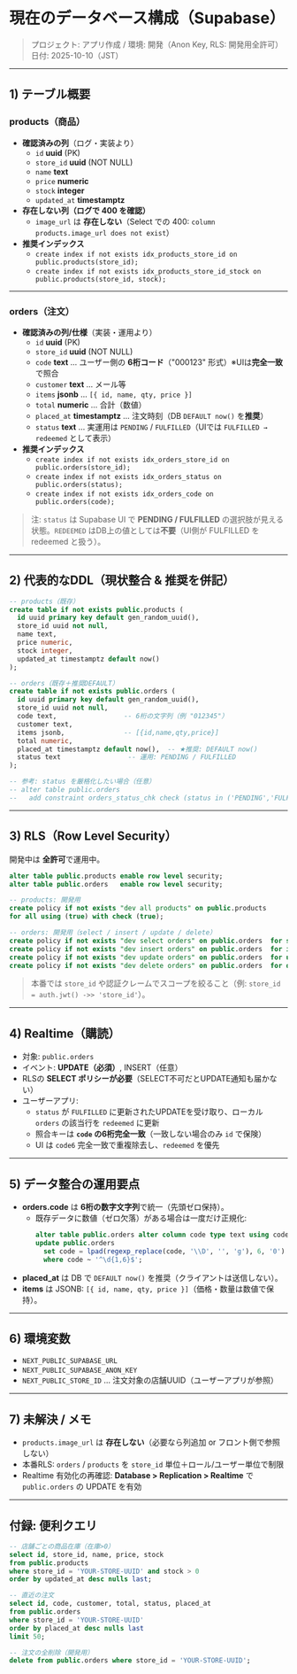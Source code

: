 # 現在のデータベース構成（Supabase）

> プロジェクト: アプリ作成 / 環境: 開発（Anon Key, RLS: 開発用全許可）
> 日付: 2025-10-10（JST）

---

## 1) テーブル概要

### products（商品）
- **確認済みの列**（ログ・実装より）
  - `id` **uuid** (PK)
  - `store_id` **uuid** (NOT NULL)
  - `name` **text**
  - `price` **numeric**
  - `stock` **integer**
  - `updated_at` **timestamptz**
- **存在しない列（ログで 400 を確認）**
  - `image_url` は **存在しない**（Select での 400: `column products.image_url does not exist`）
- **推奨インデックス**
  - `create index if not exists idx_products_store_id on public.products(store_id);`
  - `create index if not exists idx_products_store_id_stock on public.products(store_id, stock);`

---

### orders（注文）
- **確認済みの列/仕様**（実装・運用より）
  - `id` **uuid** (PK)
  - `store_id` **uuid** (NOT NULL)
  - `code` **text**  … ユーザー側の **6桁コード**（"000123" 形式）※UIは**完全一致**で照合
  - `customer` **text**  … メール等
  - `items` **jsonb**  … `[{ id, name, qty, price }]`
  - `total` **numeric**  … 合計（数値）
  - `placed_at` **timestamptz**  … 注文時刻（DB `DEFAULT now()` を**推奨**）
  - `status` **text**  … 実運用は `PENDING` / `FULFILLED`（UIでは `FULFILLED → redeemed` として表示）
- **推奨インデックス**
  - `create index if not exists idx_orders_store_id on public.orders(store_id);`
  - `create index if not exists idx_orders_status on public.orders(status);`
  - `create index if not exists idx_orders_code on public.orders(code);`

> 注: `status` は Supabase UI で **PENDING / FULFILLED** の選択肢が見える状態。`REDEEMED` はDB上の値としては**不要**（UI側が FULFILLED を redeemed と扱う）。

---

## 2) 代表的なDDL（現状整合 & 推奨を併記）

```sql
-- products（既存）
create table if not exists public.products (
  id uuid primary key default gen_random_uuid(),
  store_id uuid not null,
  name text,
  price numeric,
  stock integer,
  updated_at timestamptz default now()
);

-- orders（既存＋推奨DEFAULT）
create table if not exists public.orders (
  id uuid primary key default gen_random_uuid(),
  store_id uuid not null,
  code text,                 -- 6桁の文字列（例 "012345"）
  customer text,
  items jsonb,               -- [{id,name,qty,price}]
  total numeric,
  placed_at timestamptz default now(),  -- ★推奨: DEFAULT now()
  status text                 -- 運用: PENDING / FULFILLED
);

-- 参考: status を厳格化したい場合（任意）
-- alter table public.orders
--   add constraint orders_status_chk check (status in ('PENDING','FULFILLED'));
```

---

## 3) RLS（Row Level Security）

開発中は **全許可**で運用中。

```sql
alter table public.products enable row level security;
alter table public.orders   enable row level security;

-- products: 開発用
create policy if not exists "dev all products" on public.products
for all using (true) with check (true);

-- orders: 開発用（select / insert / update / delete）
create policy if not exists "dev select orders" on public.orders  for select using (true);
create policy if not exists "dev insert orders" on public.orders  for insert with check (true);
create policy if not exists "dev update orders" on public.orders  for update using (true) with check (true);
create policy if not exists "dev delete orders" on public.orders  for delete using (true);
```

> 本番では `store_id` や認証クレームでスコープを絞ること（例: `store_id = auth.jwt() ->> 'store_id'`）。

---

## 4) Realtime（購読）

- 対象: `public.orders`
- イベント: **UPDATE（必須）**, INSERT（任意）
- RLSの **SELECT ポリシーが必要**（SELECT不可だとUPDATE通知も届かない）
- ユーザーアプリ:
  - `status` が `FULFILLED` に更新されたUPDATEを受け取り、ローカル `orders` の該当行を `redeemed` に更新
  - 照合キーは **`code` の6桁完全一致**（一致しない場合のみ `id` で保険）
  - UI は `code6` 完全一致で重複除去し、`redeemed` を優先

---

## 5) データ整合の運用要点

- **orders.code** は **6桁の数字文字列**で統一（先頭ゼロ保持）。
  - 既存データに数値（ゼロ欠落）がある場合は一度だけ正規化:
    ```sql
    alter table public.orders alter column code type text using code::text;
    update public.orders
      set code = lpad(regexp_replace(code, '\\D', '', 'g'), 6, '0')
      where code ~ '^\d{1,6}$';
    ```
- **placed_at** は DB で `DEFAULT now()` を推奨（クライアントは送信しない）。
- **items** は JSONB: `[{ id, name, qty, price }]`（価格・数量は数値で保持）。

---

## 6) 環境変数

- `NEXT_PUBLIC_SUPABASE_URL`
- `NEXT_PUBLIC_SUPABASE_ANON_KEY`
- `NEXT_PUBLIC_STORE_ID` … 注文対象の店舗UUID（ユーザーアプリが参照）

---

## 7) 未解決 / メモ

- `products.image_url` は **存在しない**（必要なら列追加 or フロント側で参照しない）
- 本番RLS: `orders` / `products` を `store_id` 単位＋ロール/ユーザー単位で制限
- Realtime 有効化の再確認: **Database > Replication > Realtime** で `public.orders` の UPDATE を有効

---

## 付録: 便利クエリ

```sql
-- 店舗ごとの商品在庫（在庫>0）
select id, store_id, name, price, stock
from public.products
where store_id = 'YOUR-STORE-UUID' and stock > 0
order by updated_at desc nulls last;

-- 直近の注文
select id, code, customer, total, status, placed_at
from public.orders
where store_id = 'YOUR-STORE-UUID'
order by placed_at desc nulls last
limit 50;

-- 注文の全削除（開発用）
delete from public.orders where store_id = 'YOUR-STORE-UUID';
```

